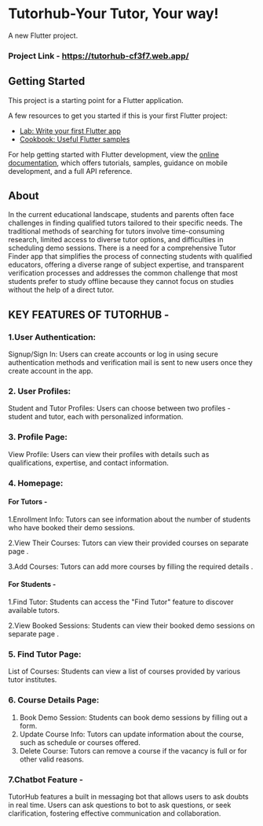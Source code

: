 # Tutorhub-Your Tutor, Your way!

A new Flutter project.

### Project Link - https://tutorhub-cf3f7.web.app/

## Getting Started

This project is a starting point for a Flutter application.

A few resources to get you started if this is your first Flutter project:

- [Lab: Write your first Flutter app](https://docs.flutter.dev/get-started/codelab)
- [Cookbook: Useful Flutter samples](https://docs.flutter.dev/cookbook)

For help getting started with Flutter development, view the
[online documentation](https://docs.flutter.dev/), which offers tutorials,
samples, guidance on mobile development, and a full API reference.

## About
In the current educational landscape, students and parents often face challenges in finding qualified tutors tailored to their specific needs. The traditional methods of searching for tutors involve time-consuming research, limited access to diverse tutor options, and difficulties in scheduling demo sessions.
There is a need for a comprehensive Tutor Finder app that simplifies the process of connecting students with qualified educators, offering a diverse range of subject expertise, and transparent verification processes and addresses the common challenge that most students prefer to study offline because they cannot focus on studies without the help of a direct tutor.

## KEY FEATURES OF TUTORHUB - 

### 1.User Authentication:
Signup/Sign In: Users can create accounts or log in using secure authentication methods and verification mail is sent to new users once they create account in the app.

### 2. User Profiles:
Student and Tutor Profiles: Users can choose between two profiles - student and tutor, each with personalized information.

### 3. Profile Page:
View Profile: Users can view their profiles with details such as qualifications, expertise, and contact information.

### 4. Homepage:

#### For Tutors - 
1.Enrollment Info: Tutors can see information about the number of students who have booked their demo sessions.

2.View Their Courses: Tutors can view their provided courses on separate page .

3.Add Courses: Tutors can add more courses by filling the required details .

#### For Students - 
1.Find Tutor: Students can access the "Find Tutor" feature to discover available tutors.

2.View Booked Sessions: Students can view their booked demo sessions on separate page .

### 5. Find Tutor Page:
List of Courses: Students can view a list of courses provided by various tutor institutes.

### 6. Course Details Page:
1. Book Demo Session: Students can book demo sessions by filling out a form.
2. Update Course Info: Tutors can update information about the course, such as schedule or courses offered.
3. Delete Course: Tutors can remove a course if the vacancy is full or for other valid reasons.

### 7.Chatbot Feature - 
TutorHub features a built in messaging bot that allows users to ask doubts in real time. Users can ask questions to bot to ask questions, or seek clarification, fostering effective communication and collaboration.



